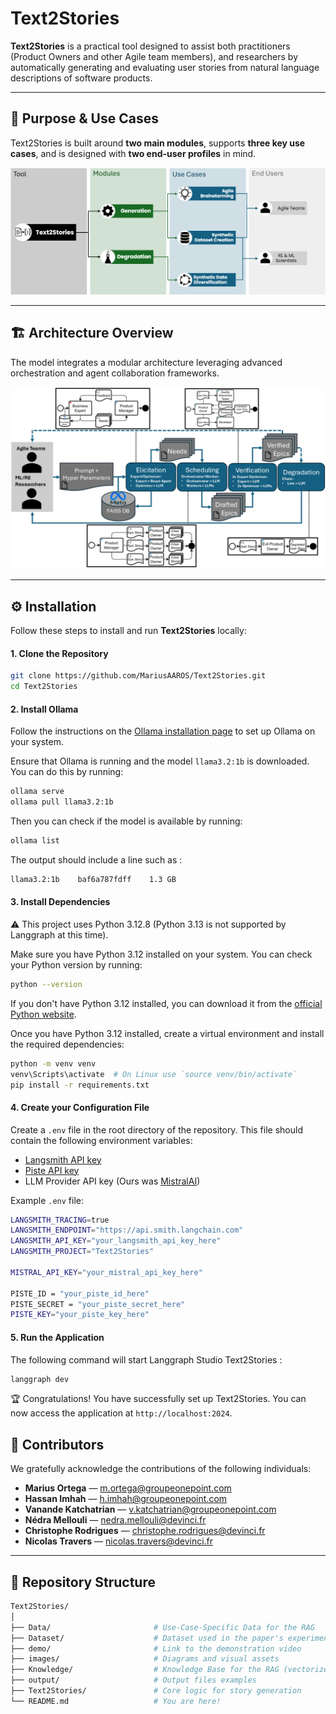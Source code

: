 # Text2Stories

**Text2Stories** is a practical tool designed to assist both practitioners (Product Owners and other Agile team members), and researchers by automatically generating and evaluating user stories from natural language descriptions of software products.

---

## 🎯 Purpose & Use Cases

Text2Stories is built around **two main modules**, supports **three key use cases**, and is designed with **two end-user profiles** in mind.

![Model Purpose](images/purpose.png)

---

## 🏗️ Architecture Overview

The model integrates a modular architecture leveraging advanced orchestration and agent collaboration frameworks.

![Model Architecture](images/FullText2Stories.png)

---

## ⚙️ Installation

Follow these steps to install and run **Text2Stories** locally:

#### 1. Clone the Repository

```bash
git clone https://github.com/MariusAAROS/Text2Stories.git
cd Text2Stories
```

#### 2. Install Ollama
Follow the instructions on the [Ollama installation page](https://ollama.com/download) to set up Ollama on your system.

Ensure that Ollama is running and the model `llama3.2:1b` is downloaded. You can do this by running:

```bash
ollama serve
ollama pull llama3.2:1b
```
Then you can check if the model is available by running:

```bash
ollama list
```
The output should include a line such as : 
```bash
llama3.2:1b    baf6a787fdff    1.3 GB 
```
#### 3. Install Dependencies
:warning: This project uses Python 3.12.8 (Python 3.13 is not supported by Langgraph at this time).

Make sure you have Python 3.12 installed on your system. You can check your Python version by running:

```bash
python --version
```

If you don't have Python 3.12 installed, you can download it from the [official Python website](https://www.python.org/downloads/).

Once you have Python 3.12 installed, create a virtual environment and install the required dependencies:
```bash
python -m venv venv
venv\Scripts\activate  # On Linux use `source venv/bin/activate`
pip install -r requirements.txt
```

#### 4. Create your Configuration File
Create a `.env` file in the root directory of the repository. This file should contain the following environment variables:

- [Langsmith API key](https://www.langchain.com/langsmith)
- [Piste API key](https://piste.gouv.fr/)
- LLM Provider API key (Ours was [MistralAI](https://docs.mistral.ai/api/))

Example `.env` file:

```bash
LANGSMITH_TRACING=true
LANGSMITH_ENDPOINT="https://api.smith.langchain.com"
LANGSMITH_API_KEY="your_langsmith_api_key_here"
LANGSMITH_PROJECT="Text2Stories"

MISTRAL_API_KEY="your_mistral_api_key_here"

PISTE_ID = "your_piste_id_here"
PISTE_SECRET = "your_piste_secret_here"
PISTE_KEY="your_piste_key_here"
```

#### 5. Run the Application
The following command will start Langgraph Studio Text2Stories : 
```bash
langgraph dev
```

:trophy: Congratulations! You have successfully set up Text2Stories. You can now access the application at `http://localhost:2024`.

## 👥 Contributors

We gratefully acknowledge the contributions of the following individuals:

- **Marius Ortega** — [m.ortega@groupeonepoint.com](mailto:m.ortega@groupeonepoint.com)
- **Hassan Imhah** — [h.imhah@groupeonepoint.com](mailto:h.imhah@groupeonepoint.com)
- **Vanande Katchatrian** — [v.katchatrian@groupeonepoint.com](mailto:v.katchatrian@groupeonepoint.com)
- **Nédra Mellouli** — [nedra.mellouli@devinci.fr](mailto:nedra.mellouli@devinci.fr)
- **Christophe Rodrigues** — [christophe.rodrigues@devinci.fr](mailto:christophe.rodrigues@devinci.fr)
- **Nicolas Travers** — [nicolas.travers@devinci.fr](mailto:nicolas.travers@devinci.fr)

---

## 📂 Repository Structure

```bash
Text2Stories/
│
├── Data/                       # Use-Case-Specific Data for the RAG
├── Dataset/                    # Dataset used in the paper's experiments
├── demo/                       # Link to the demonstration video
├── images/                     # Diagrams and visual assets
├── Knowledge/                  # Knowledge Base for the RAG (vectorized data)
├── output/                     # Output files examples
├── Text2Stories/               # Core logic for story generation
└── README.md                   # You are here!
```